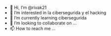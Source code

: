 - 👋 Hi, I’m @rivak21
- 👀 I’m interested in  la cibersegurida y el hacking 
- 🌱 I’m currently learning  cibersegurida
- 💞️ I’m looking to collaborate on ...
- 📫 How to reach me ...

<!---
rivak21/rivak21 is a ✨ special ✨ repository because its `README.md` (this file) appears on your GitHub profile.
You can click the Preview link to take a look at your changes.
--->

